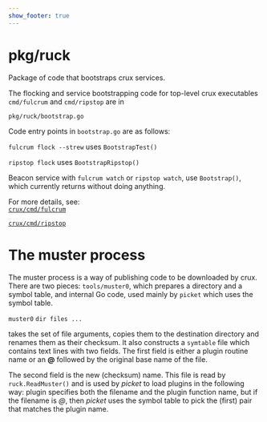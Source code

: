 ```yaml
---
show_footer: true
---
```


# pkg/ruck

Package of code that bootstraps crux services.

The flocking and service bootstrapping code for top-level crux executables 
`cmd/fulcrum` and `cmd/ripstop` are in  

`pkg/ruck/bootstrap.go`

Code entry points in `bootstrap.go` are as follows:

`fulcrum flock --strew` uses `BootstrapTest()`

`ripstop flock` uses `BootstrapRipstop()`

Beacon service with
`fulcrum watch` or `ripstop watch`, use `Bootstrap()`, which currently returns 
without doing anything.

For more details, see:  
[`crux/cmd/fulcrum`](https://github.com/erixzone/crux/tree/master/cmd/fulcrum) 

[`crux/cmd/ripstop`](https://github.com/erixzone/crux/tree/master/cmd/ripstop)

# The muster process

The muster process is a way of publishing code to be downloaded by crux.
There are two pieces: `tools/muster0`, which prepares a directory and a symbol table,
and internal Go code, used mainly by `picket` which uses the symbol table.

`muster0` `dir files ...`

takes the set of file arguments, copies them to the destination directory
and renames them as their checksum. It also constructs a `symtable` file
which contains text lines with two fields.
The first field is either a plugin routine name or an __@__ followed by the original
base name of the file.

The second field is the new (checksum) name.
This file is read by `ruck.ReadMuster()` and is used by _picket_ to load plugins
in the following way: plugin specifies both the filename and the plugin function name,
but if the filename is _@_, then _picket_ uses the symbol table to pick the (first)
pair that matches the plugin name.
